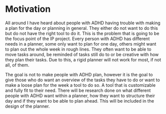 # Motivation
All around I have heard about people with ADHD having trouble with making a plan for the day or planning in general. They either do not want to do this but do not have the right tool to do it. This is the problem that is going to be the focus point of the IP project. Every person with ADHD has different needs in a planner, some only want to plan for one day, others might want to plan out the whole week in rough lines. They often want to be able to move tasks around, be reminded of tasks still do to or be creative with how they plan their tasks. Due to this, a rigid planner will not work for most, if not all, of them. 

The goal is not to make people with ADHD plan, however it is the goal to give those who do want an overview of the tasks they have to do or want to make a loose plan for the week a tool to do so. A tool that is customizable and fully fit to their need. There will be research done on what different people with ADHD want within a planner, how they want to structure their day and if they want to be able to plan ahead. This will be included in the design of the planner.
